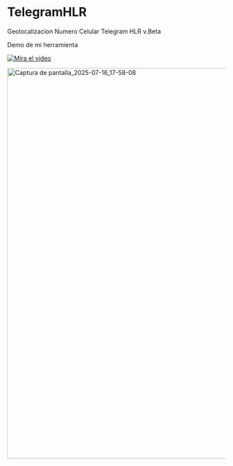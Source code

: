 # TelegramHLR
Geolocalizacion Numero Celular Telegram HLR v.Beta

Demo de mi herramienta

[![Mira el video](https://img.youtube.com/vi/VIDEO_ID/maxresdefault.jpg)](https://www.facebook.com/h4ckzu5/videos/1332159601884151/)


<img width="1600" height="900" alt="Captura de pantalla_2025-07-16_17-58-08" src="https://github.com/user-attachments/assets/f8b50ae7-6bde-4cc1-94e6-cda57bc52a9e" />




